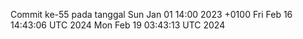 Commit ke-55 pada tanggal Sun Jan 01 14:00 2023 +0100
Fri Feb 16 14:43:06 UTC 2024
Mon Feb 19 03:43:13 UTC 2024
